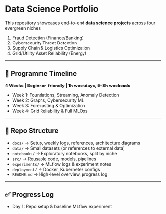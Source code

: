 # Data Science Portfolio

This repository showcases end-to-end **data science projects** across four evergreen niches:
1. Fraud Detection (Finance/Banking)
2. Cybersecurity Threat Detection
3. Supply Chain & Logistics Optimization
4. Grid/Utility Asset Reliability (Energy)

---

## 📅 Programme Timeline
**4 Weeks | Beginner-friendly | 1h weekdays, 5–8h weekends**

- Week 1: Foundations, Streaming, Anomaly Detection
- Week 2: Graphs, Cybersecurity ML
- Week 3: Forecasting & Optimization
- Week 4: Grid Reliability & Full MLOps

---

## 📂 Repo Structure
- `docs/` → Setup, weekly logs, references, architecture diagrams
- `data/` → Small datasets (or references to external data)
- `notebooks/` → Exploratory notebooks, split by niche
- `src/` → Reusable code, models, pipelines
- `experiments/` → MLflow logs & experiment notes
- `deployment/` → Docker, Kubernetes configs
- `README.md` → High-level overview, progress log

---

## ✅ Progress Log
- Day 1: Repo setup & baseline MLflow experiment

